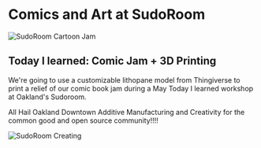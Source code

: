 # Comics and Art at SudoRoom
![SudoRoom Cartoon Jam](https://sudoroom.org/mediawiki/images/1/13/Comic_Jam_at_Today_I_Learned_%2B_3D_Printing.jpg)
## Today I learned: Comic Jam + 3D Printing

We're going to use a customizable lithopane model from Thingiverse to print a relief of our comic book jam during a May Today I learned workshop at Oakland's Sudoroom.

All Hail Oakland Downtown Additive Manufacturing and Creativity for the common good and open source community!!!!

![SudoRoom Creating](http://farm9.staticflickr.com/8242/8633341218_353edd10bb_n.jpg)


